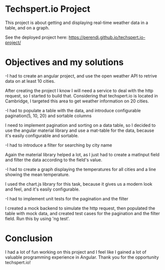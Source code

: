 # Techspert.io Project

This project is about getting and displaying real-time weather data in a table, and on a graph.

See the deployed project here: https://perendi.github.io/techspert.io-project/

# Objectives and my solutions

-I had to create an angular project, and use the open weather API to retrive data on at least 10 cities.

After creating the project I know I will need a service to deal with the http request, so I started to build that. Considering that techspert.io is located in Cambridge, I targeted this area to get weather information on 20 cities.

-I had to populate a table with the data, and introduce configurable pagination(5, 10, 20) and sortable columns

I need to implement pagination and sorting on a data table, so I decided to use the angular material library and use a mat-table for the data, because it's easily configurable and sortable.

-I had to introduce a filter for searching by city name

Again the material library helped a lot, as I just had to create a matInput field and filter the data according to the field's value.

-I had to create a graph displaying the temperatures for all cities and a line showing the mean temperature.

I used the chart.js library for this task, because it gives us a modern look and feel, and it's easily configurable.

-I had to implement unit tests for the pagination and the filter

I created a mock backend to simulate the http request, then populated the table with mock data, and created test cases for the pagination and the filter field. Run this by using 'ng test'.

# Conclusion

I had a lot of fun working on this project and I feel like I gained a lot of valuable programming experience in Angular. Thank you for the opportunity techspert.io!
